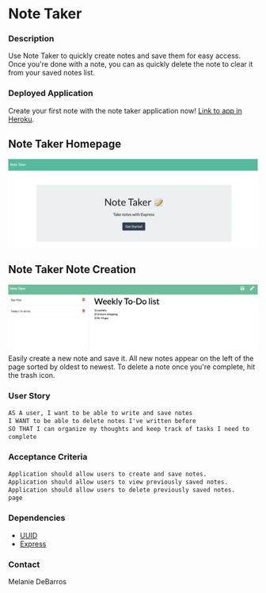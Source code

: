 # Note Taker

### Description
Use Note Taker to quickly create notes and save them for easy access. Once you're done with a note, you can as quickly delete the note to clear it from your saved notes list. 

### Deployed Application
Create your first note with the note taker application now! [Link to app in Heroku](https://afternoon-taiga-69723.herokuapp.com/).

## Note Taker Homepage
<img src="public/assets/images/Note_Taker_Home.png">

## Note Taker Note Creation
<img src="public/assets/images/Note_Taker_List.png">
Easily create a new note and save it. All new notes appear on the left of the page sorted by oldest to newest. To delete a note once you're complete, hit the trash icon. 

### User Story
```
AS A user, I want to be able to write and save notes
I WANT to be able to delete notes I've written before
SO THAT I can organize my thoughts and keep track of tasks I need to complete
```

### Acceptance Criteria
```
Application should allow users to create and save notes.
Application should allow users to view previously saved notes.
Application should allow users to delete previously saved notes.
page
```

### Dependencies
* [UUID](https://www.npmjs.com/package/uuid)
* [Express](https://www.npmjs.com/package/express)


### Contact
Melanie DeBarros

